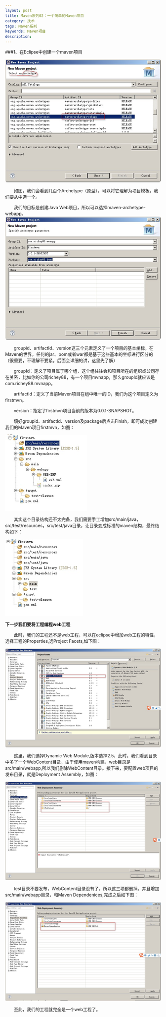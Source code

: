 ```yaml
---
layout: post
title: Maven系列02：一个简单的Maven项目
category: 技术
tags: Maven系列
keywords: Maven项目
description: 
---
```


###1、在Eclipse中创建一个maven项目

![15051001](/public/img/tec/2015-05-10_maven01.jpg)

　　如图，我们会看到几百个Archetype（原型），可以将它理解为项目模板，我们要从中选一个。

　　我们的目标是创建Java Web项目，所以可以选择maven-archetype-webapp。
　　
![15051002](/public/img/tec/2015-05-10_maven02.jpg)

　　groupid、artifactId、version这三个元素定义了一个项目的基本坐标，在Maven的世界，任何的jar、pom或者war都是基于这些基本的坐标进行区分的（很重要，不理解不要紧，后面会详细的讲，这里先了解）

　　groupId：定义了项目属于哪个组，这个组往往会和项目所在的组织或公司存在关系，比如你的公司richey88，有一个项目mvnapp，那么groupId就应该是com.richey88.mvnapp。

　　artifactId：定义了当前Maven项目在组中唯一的ID，我们为这个项目定义为firstmvn。

　　version：指定了firstmvn项目当前的版本为0.0.1-SNAPSHOT。

　　填好groupid、artifactId、version及package后点击Finish，即可成功创建我们的Maven项目firstmvn，如图：

![15051003](/public/img/tec/2015-05-10_maven03.jpg)

　　其实这个目录结构还不太完备，我们需要手工增加src/main/java，src/test/resources，src/test/java目录，让目录变成标准的maven结构，最终结构如下：

![15051004](/public/img/tec/2015-05-10_maven04.jpg)

**下一步我们要将工程编程web工程**

　　此时，我们的工程还不是web工程，可以在eclipse中增加web工程的特性，选择工程的Properties,选Project Facets,如下图：

![15051005](/public/img/tec/2015-05-10_maven05.jpg)

　　这里，我们选择Dynamic Web Module,版本选择2.5，此时，我们看到目录中多了一个WebContent目录，由于使用maven构建，web目录是src/main/webapp,所以我们删除WebContent目录。接下来，要配置web项目的发布目录，就是Deployment Assembly，如图：

![15051006](/public/img/tec/2015-05-10_maven06.jpg)

　　test目录不要发布，WebContent目录没有了，所以这三项都删掉。并且增加src/main/webapp目录，和Maven Dependenices,完成之后如下图：

![15051006](/public/img/tec/2015-05-10_maven07.jpg)


　　至此，我们的工程就完全是一个web工程了。